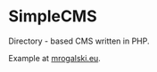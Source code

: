 SimpleCMS
=========

Directory - based CMS written in PHP.

Example at [mrogalski.eu](http://mrogalski.eu/).
